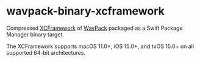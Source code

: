 # wavpack-binary-xcframework

Compressed [XCFramework](https://github.com/sbooth/AudioXCFrameworks/wavpack) of [WavPack](https://github.com/dbry/WavPack) packaged as a Swift Package Manager binary target.

The XCFramework supports macOS 11.0+, iOS 15.0+, and tvOS 15.0+ on all supported 64-bit architectures.
